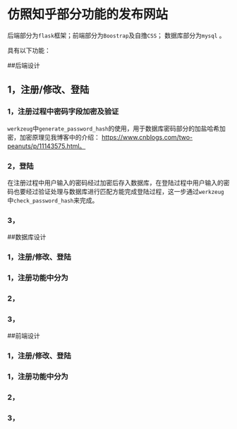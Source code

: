 # 仿照知乎部分功能的发布网站
后端部分为`flask`框架；前端部分为`Boostrap`及自撸`CSS`； 数据库部分为`mysql` 。


具有以下功能：

##后端设计
## 1，注册/修改、登陆
### 1，注册过程中密码字段加密及验证
`werkzeug`中`generate_password_hash`的使用，用于数据库密码部分的加盐哈希加密，加密原理见我博客中的介绍： https://www.cnblogs.com/two-peanuts/p/11143575.html。
### 2，登陆
在注册过程中用户输入的密码经过加密后存入数据库，在登陆过程中用户输入的密码也要经过验证处理与数据库进行匹配方能完成登陆过程，这一步通过`werkzeug`中`check_password_hash`来完成。
### 3，

##数据库设计
### 1，注册/修改、登陆
### 1，注册功能中分为
### 2，
### 3，

##前端设计
### 1，注册/修改、登陆
### 1，注册功能中分为
### 2，
### 3，
